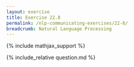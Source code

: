 ```yaml
---
layout: exercise
title: Exercise 22.8
permalink: /nlp-communicating-exercises/22-8/
breadcrumb: Natural Language Processing
---
```


{% include mathjax_support %}

<div><i class="arrow-up" data-chapter="nlp-communicating-exercises" data-exercise="ex_8" data-rating="0"></i></div>
{% include_relative question.md %}
